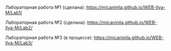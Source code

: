 Лабораторная работа №1 (сделана): https://micaninila.github.io/WEB-Ilya-M/Lab1/

Лабораторная работа №2 (сделана): https://micaninila.github.io/WEB-Ilya-M/Lab2/

Лабораторная работа №3 (в процессе): https://micaninila.github.io/WEB-Ilya-M/Lab3/
